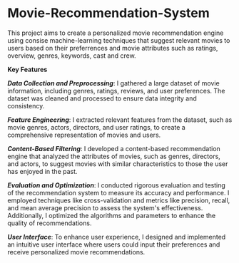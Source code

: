 # Movie-Recommendation-System

This project aims to create a personalized movie recommendation engine using consise machine-learning techniques that suggest relevant movies to users based on their preferrences and  movie attributes such as ratings, overview, genres, keywords, cast and crew.

**Key Features**

***Data Collection and Preprocessing***: I gathered a large dataset of movie information, including genres, ratings, reviews, and user preferences. The dataset was cleaned and processed to ensure data integrity and consistency.

***Feature Engineering***: I extracted relevant features from the dataset, such as movie genres, actors, directors, and user ratings, to create a comprehensive representation of movies and users.

***Content-Based Filtering***: I developed a content-based recommendation engine that analyzed the attributes of movies, such as genres, directors, and actors, to suggest movies with similar characteristics to those the user has enjoyed in the past.

***Evaluation and Optimization***: I conducted rigorous evaluation and testing of the recommendation system to measure its accuracy and performance. I employed techniques like cross-validation and metrics like precision, recall, and mean average precision to assess the system's effectiveness. Additionally, I optimized the algorithms and parameters to enhance the quality of recommendations.

***User Interface***: To enhance user experience, I designed and implemented an intuitive user interface where users could input their preferences and receive personalized movie recommendations.
